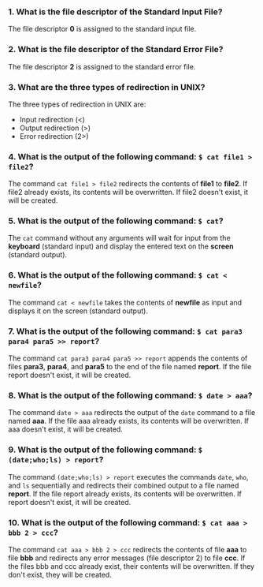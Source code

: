 ### 1. What is the file descriptor of the Standard Input File?
The file descriptor **0** is assigned to the standard input file.

### 2. What is the file descriptor of the Standard Error File?
The file descriptor **2** is assigned to the standard error file.

### 3. What are the three types of redirection in UNIX?
The three types of redirection in UNIX are:
- Input redirection (<)
- Output redirection (>)
- Error redirection (2>)

### 4. What is the output of the following command: `$ cat file1 > file2`?
The command `cat file1 > file2` redirects the contents of **file1** to **file2**. If file2 already exists, its contents will be overwritten. If file2 doesn't exist, it will be created.

### 5. What is the output of the following command: `$ cat`?
The `cat` command without any arguments will wait for input from the **keyboard** (standard input) and display the entered text on the **screen** (standard output).

### 6. What is the output of the following command: `$ cat < newfile`?
The command `cat < newfile` takes the contents of **newfile** as input and displays it on the screen (standard output).

### 7. What is the output of the following command: `$ cat para3 para4 para5 >> report`?
The command `cat para3 para4 para5 >> report` appends the contents of files **para3**, **para4**, and **para5** to the end of the file named **report**. If the file report doesn't exist, it will be created.

### 8. What is the output of the following command: `$ date > aaa`?
The command `date > aaa` redirects the output of the `date` command to a file named **aaa**. If the file aaa already exists, its contents will be overwritten. If aaa doesn't exist, it will be created.

### 9. What is the output of the following command: `$ (date;who;ls) > report`?
The command `(date;who;ls) > report` executes the commands `date`, `who`, and `ls` sequentially and redirects their combined output to a file named **report**. If the file report already exists, its contents will be overwritten. If report doesn't exist, it will be created.

### 10. What is the output of the following command: `$ cat aaa > bbb 2 > ccc`?
The command `cat aaa > bbb 2 > ccc` redirects the contents of file **aaa** to file **bbb** and redirects any error messages (file descriptor 2) to file **ccc**. If the files bbb and ccc already exist, their contents will be overwritten. If they don't exist, they will be created.